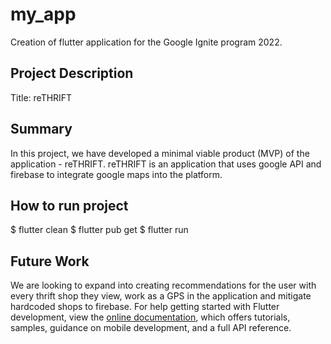 # my_app

Creation of flutter application for the Google Ignite program 2022. 

## Project Description 
Title: reTHRIFT 

## Summary 
In this project, we have developed a minimal viable product (MVP) of the application - reTHRIFT. 
reTHRIFT is an application that uses google API and firebase to integrate google maps into the platform.

## How to run project

$ flutter clean
$ flutter pub get
$ flutter run

## Future Work 
We are looking to expand into creating recommendations for the user with every thrift shop they view, 
work as a GPS in the application and mitigate hardcoded shops to firebase. 
For help getting started with Flutter development, view the
[online documentation](https://docs.flutter.dev/), which offers tutorials,
samples, guidance on mobile development, and a full API reference.
